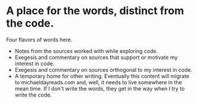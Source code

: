 # A place for the words, distinct from the code. 
Four flavors of words here.
* Notes from the sources worked with while exploring code.
* Exegesis and commentary on sources that support or motivate my interest in code.
* Exegesis and commentary on sources orthogonal to my interest in code.
* A temporary home for other writing. Eventually this content will migrate to michaeldayreads.com and, well, it needs to live somewhere in the mean time. If I don't write the words, they get in the way when I try to write the code. 